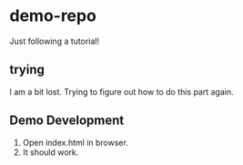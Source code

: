 # demo-repo

Just following a tutorial!


## trying

I am a bit lost. Trying to figure out how to do this part again.

## Demo Development

1. Open index.html in browser.
2. It should work.